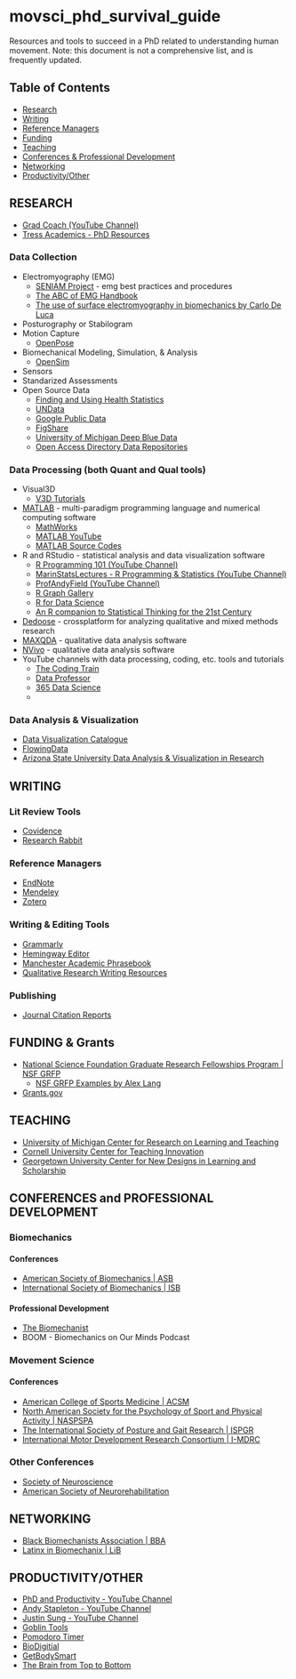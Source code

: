 # movsci_phd_survival_guide
Resources and tools to succeed in a PhD related to understanding human movement. Note: this document is not a comprehensive list, and is frequently updated. 

## Table of Contents
- [Research](#research)
- [Writing](#writing)
- [Reference Managers](#reference-managers)
- [Funding](#funding)
- [Teaching](#teaching)
- [Conferences & Professional Development](#conferences-and-professional-development)
- [Networking](#networking)
- [Productivity/Other](#productivity/other)

## RESEARCH
- [Grad Coach (YouTube Channel)](https://www.youtube.com/@GradCoach/featured)
- [Tress Academics - PhD Resources](https://tressacademic.com/resources/)
### Data Collection
- Electromyography (EMG)
  - [SENIAM Project](http://www.seniam.org/) - emg best practices and procedures
  - [The ABC of EMG Handbook](https://hermanwallace.com/download/The_ABC_of_EMG_by_Peter_Konrad.pdf)
  - [The use of surface electromyography in biomechanics by Carlo De Luca](https://delsys.com/downloads/TUTORIAL/the-use-of-semg-in-biomechanics.pdf)
- Posturography or Stabilogram
- Motion Capture
  - [OpenPose](https://cmu-perceptual-computing-lab.github.io/openpose/web/html/doc/md_doc_00_index.html)
- Biomechanical Modeling, Simulation, & Analysis
  - [OpenSim](https://opensimconfluence.atlassian.net/wiki/spaces/OpenSim/overview)
- Sensors
- Standarized Assessments
- Open Source Data
  - [Finding and Using Health Statistics](https://www.nlm.nih.gov/oet/ed/stats/index.html)
  - [UNData](https://data.un.org/Default.aspx)
  - [Google Public Data](https://www.google.com/publicdata/directory)
  - [FigShare](https://figshare.com/)
  - [University of Michigan Deep Blue Data](https://deepblue.lib.umich.edu/data)
  - [Open Access Directory Data Repositories](https://oad.simmons.edu/oadwiki/Data_repositories)
### Data Processing (both Quant and Qual tools)
- Visual3D
  - [V3D Tutorials](https://wiki.has-motion.com/doku.php?id=visual3d:tutorials:list_of_tutorials)
- [MATLAB](https://www.mathworks.com/products/matlab.html) - multi-paradigm programming language and numerical computing software
  - [MathWorks](https://www.mathworks.com/videos.html#matlabgetstarted)
  - [MATLAB YouTube](https://www.youtube.com/@MATLAB)
  - [MATLAB Source Codes](https://people.sc.fsu.edu/~jburkardt/m_src/m_src.html)
- R and RStudio - statistical analysis and data visualization software
  - [R Programming 101 (YouTube Channel)](https://www.youtube.com/@RProgramming101)
  - [MarinStatsLectures - R Programming & Statistics (YouTube Channel)](https://www.youtube.com/@marinstatlectures)
  - [ProfAndyField (YouTube Channel)](https://www.youtube.com/@ProfAndyField)
  - [R Graph Gallery](https://r-graph-gallery.com/)
  - [R for Data Science](https://r4ds.had.co.nz/index.html)
  - [An R companion to Statistical Thinking for the 21st Century](https://statsthinking21.github.io/statsthinking21-R-site/)
- [Dedoose](https://www.dedoose.com/) - crossplatform for analyzing qualitative and mixed methods research
- [MAXQDA](https://www.maxqda.com/) - qualitative data analysis software
- [NVivo](https://lumivero.com/products/nvivo/) - qualitative data analysis software
- YouTube channels with data processing, coding, etc. tools and tutorials
  - [The Coding Train](https://www.youtube.com/@TheCodingTrain/videos)
  - [Data Professor](https://www.youtube.com/@DataProfessor/playlists)
  - [365 Data Science](https://www.youtube.com/@365DataScience/playlists)
  - 
### Data Analysis & Visualization
- [Data Visualization Catalogue](https://datavizcatalogue.com/)
- [FlowingData](https://flowingdata.com/about/)
- [Arizona State University Data Analysis & Visualization in Research](https://tutorials.lib.asu.edu/tutorials/rise/data_analysis_visualization/index.html#/)
## WRITING
### Lit Review Tools
- [Covidence](https://www.covidence.org/)
- [Research Rabbit](https://www.researchrabbit.ai/)
### Reference Managers
- [EndNote](https://endnote.com/)
- [Mendeley](https://www.mendeley.com/)
- [Zotero](https://www.zotero.org/)
### Writing & Editing Tools
- [Grammarly](https://www.grammarly.com/)
- [Hemingway Editor](https://hemingwayapp.com/)
- [Manchester Academic Phrasebook](https://www.phrasebank.manchester.ac.uk/)
- [Qualitative Research Writing Resources](https://guides.lib.unc.edu/qual/writing)
### Publishing
- [Journal Citation Reports](https://jcr.clarivate.com/jcr/home?app=jcr&referrer=target%3Dhttps:%2F%2Fjcr.clarivate.com%2Fjcr%2Fhome%3Fapp%3Djcr%26referrer%3Dtarget%253Dhttps:%252F%252Fjcr.clarivate.com%252Fjcr%252Fhome%26Init%3DYes%26authCode%3Dnull%26SrcApp%3DIC2LS&Init=Yes&authCode=null&SrcApp=IC2LS)
## FUNDING & Grants
- [National Science Foundation Graduate Research Fellowships Program | NSF GRFP](https://www.nsfgrfp.org/)
  - [NSF GRFP Examples by Alex Lang](https://docs.google.com/spreadsheets/d/1xoezGhbtcpg3BvNdag2F5dTQM-Xl2EELUgAfG1eUg0s/edit?gid=0#gid=0)
- [Grants.gov](https://grants.gov/)
## TEACHING
- [University of Michigan Center for Research on Learning and Teaching](https://crlt.umich.edu/)
- [Cornell University Center for Teaching Innovation](https://teaching.cornell.edu/)
- [Georgetown University Center for New Designs in Learning and Scholarship](https://cndls.georgetown.edu/resources/)
## CONFERENCES and PROFESSIONAL DEVELOPMENT
### Biomechanics 
#### Conferences
- [American Society of Biomechanics | ASB](https://asbweb.org/)
- [International Society of Biomechanics | ISB](https://www.isbweb.org/)
#### Professional Development
- [The Biomechanist](https://biomechanist.net/)
- BOOM - Biomechanics on Our Minds Podcast
### Movement Science 
#### Conferences
- [American College of Sports Medicine | ACSM](https://www.acsm.org/annual-meeting/annual-home)
- [North American Society for the Psychology of Sport and Physical Activity | NASPSPA](https://www.naspspa.com/about-naspspa/)
- [The International Society of Posture and Gait Research | ISPGR](https://ispgr.org/)
- [International Motor Development Research Consortium | I-MDRC](https://www.i-mdrc.com/meetings)
### Other Conferences
- [Society of Neuroscience](https://www.sfn.org/)
- [American Society of Neurorehabilitation](https://www.asnr.com/i4a/pages/index.cfm?pageid=3294)
## NETWORKING
- [Black Biomechanists Association | BBA](https://bba.membershiptoolkit.com/)
- [Latinx in Biomechanix | LiB](https://linktr.ee/latinxbiomech)
## PRODUCTIVITY/OTHER
- [PhD and Productivity - YouTube Channel](https://www.youtube.com/@PhDandProductivity)
- [Andy Stapleton - YouTube Channel](https://www.youtube.com/@DrAndyStapleton)
- [Justin Sung - YouTube Channel](https://www.youtube.com/@JustinSung)
- [Goblin Tools](https://goblin.tools/)
- [Pomodoro Timer](https://pomofocus.io/)
- [BioDigitial](https://human.biodigital.com/explore)
- [GetBodySmart](https://www.getbodysmart.com/)
- [The Brain from Top to Bottom](https://thebrain.mcgill.ca/flash/d/d_06/d_06_cr/d_06_cr_mou/d_06_cr_mou.html)

